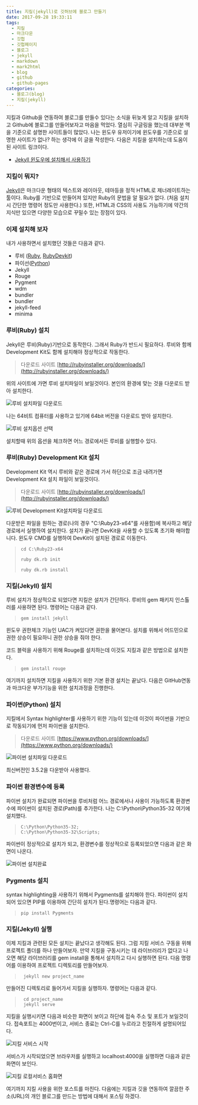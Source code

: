 ```yaml
---
title: 지킬(jekyll)로 깃허브에 블로그 만들기
date: 2017-09-28 19:33:11
tags:
  - 지킬
  - 마크다운
  - 깃헙
  - 깃헙페이지
  - 블로그
  - jekyll
  - markdown
  - mark2html
  - blog
  - github
  - github-pages
categories:
  - 블로그(blog)
  - 지킬(jekyll)
---
```


지킬과 Github을 연동하여 블로그를 만들수 있다는 소식을 뒤늦게 알고 지킬을 설치하고 Github에 블로그를 만들어보자고 마음을 먹었다. 열심히 구글링을 했는데 대부분 맥을 기준으로 설명한 사이트들이 많았다. 나는 윈도우 유저이기에 윈도우를 기준으로 설명한 사이트가 없나? 하는 생각에 이 글을 작성한다. 다음은 지킬을 설치하는데 도움이 된 사이트 링크이다.

* [Jekyll 윈도우에 설치해서 사용하기](http://tech.whatap.io/2015/09/11/install-jekyll-on-windows/)

### 지킬이 뭐지?
[Jekyll](http://http://jekyllrb.com/)은 마크다운 형태의 텍스트와 레이아웃, 테마등을 정적 HTML로 제너레이트하는 툴이다. Ruby를 기반으로 만들어져 있지만 Ruby의 문법을 알 필요가 없다. (처음 설치시 간단한 명령어 정도만 사용한다.) 또한, HTML과 CSS의 사용도 가능하기에 약간의 지식만 있으면 다양한 모습으로 꾸밀수 있는 장점이 있다.

### 이제 설치해 보자
내가 사용하면서 설치했던 것들은 다음과 같다.
* 루비 ([Ruby](http://rubyinstaller.org/downloads/), [RubyDevkit](http://rubyinstaller.org/downloads/))
* 파이선([Python](https://www.python.org/downloads/))
* Jekyll
* Rouge
* Pygment
* wdm
* bundler
* bundler
* jekyll-feed
* minima

### 루비(Ruby) 설치
Jekyll은 루비(Ruby)기반으로 동작한다. 그래서 Ruby가 반드시 필요하다. 루비와 함께 Development Kit도 함께 설치해야 정상적으로 작동한다.

> 다운로드 사이트
>  [http://rubyinstaller.org/downloads/](http://rubyinstaller.org/downloads/)

위의 사이트에 가면 루비 설치파일이 보일것이다. 본인의 환경에 맞는 것을 다운로드 받아 설치한다.

<p><img src="/assets/Images/blog/jekyll/ruby_download.png" alt="루비 설치파일 다운로드" title="루비 설치파일 다운로드"/></p>

나는 64비트 컴퓨터를 사용하고 있기에 64bit 버전을 다운로드 받아 설치한다.
<p><img src="/assets/Images/blog/jekyll/ruby_install_option.PNG" alt="루비 설치옵션 선택" title="루비 설치옵션 선택"/></p>

설치할때 위의 옵션을 체크하면 어느 경로에서든 루비를 실행할수 있다.

### 루비(Ruby) Development Kit 설치
Development Kit 역시 루비와 같은 경로에 가서 하단으로 조금 내려가면 Development Kit 설치 파일이 보일것이다.

> 다운로드 사이트
>  [http://rubyinstaller.org/downloads/](http://rubyinstaller.org/downloads/)

<p><img src="/assets/Images/blog/jekyll/ruby_developmentkit_download.png" alt="루비 Development Kit설치파일 다운로드" title="루비 Development Kit설치파일 다운로드"/></p>
다운받은 파일을 원하는 경로(나의 경우 "C:\Ruby23-x64"를 사용함)에 복사하고 해당 경로에서 실행하여 설치한다.
설치가 끝나면 DevKit을 사용할 수 있도록 초기화 해야합니다. 윈도우 CMD를 실행하여 DevKit이 설치된 경로로 이동한다.

> ```
> cd C:\Ruby23-x64
>
> ruby dk.rb init
>
> ruby dk.rb install
> ```

### 지킬(Jekyll) 설치

루비 설치가 정상적으로 되었다면 지킬은 설치가 간단하다. 루비의 gem 패키지 인스톨러를 사용하면 된다. 명령어는 다음과 같다.

> ```
> gem install jekyll
> ```

윈도우 권한체크 기능인 UAC가 켜있다면 권한을 물어본다. 설치를 위해서 어드민으로 권한 상승이 필요하니 권한 상승을 줘야 한다.

코드 블럭을 사용하기 위해 Rouge를 설치하는데 이것도 지킬과 같은 방법으로 설치한다.

>  ```
>  gem install rouge
>  ```

여기까지 설치하면 지킬을 사용하기 위한 기본 환경 설치는 끝났다. 다음은 GitHub연동과 마크다운 부가기능을 위한 설치과정을 진행한다.

### 파이썬(Python) 설치
지킬에서 Syntax highlighter를 사용하기 위한 기능이 있는데 이것이 파이썬을 기반으로 작동되기에 먼저 파이썬을 설치한다.

> 다운로드 사이트
>  [https://www.python.org/downloads/](https://www.python.org/downloads/)

<p><img src="/assets/Images/blog/jekyll/python_download.png" alt="파이썬 설치파일 다운로드" title="파이썬 설치파일 다운로드"/></p>

최신버전인 3.5.2을 다운받아 사용했다.

### 파이썬 환경변수에 등록
파이썬 설치가 완료되면 파이썬을 루비처럼 어느 경로에서나 사용이 가능하도록 환경변수에 파이썬이 설치된 경로(Path)를 추가한다. 나는 C:\Python\Python35-32 여기에 설치했다.

> ```
> C:\Python\Python35-32;
> C:\Python\Python35-32\Scripts;
> ```

파이썬이 정상적으로 설치가 되고, 환경변수를 정상적으로 등록되었으면 다음과 같은 화면이 나온다.

<p><img src="/assets/Images/blog/jekyll/python_complete.png" alt="파이썬 설치완료" title="파이썬 설치완료"/></p>

### Pygments 설치
syntax highlighting을 사용하기 위해서 Pygments를 설치해야 한다. 파이썬이 설치되어 있으면 PIP를 이용하여 간단히 설치가 된다.명령어는 다음과 같다.

> ```
> pip install Pygments
> ```

### 지킬(Jekyll) 실행
이제 지킬과 관련된 모든 설치는 끝났다고 생각해도 된다. 그럼 지킬 서비스 구동을 위해 프로젝트 폴더를 하나 만들어보자. 만약 지킬을 구동시키는 데 라이브러리가 없다고 나오면 해당 라이브러리를 gem install을 통해서 설치하고 다시 실행하면 된다. 다음 명령어를 이용하여 프로젝트 디렉토리를 만들어보자.

> ```
>  jekyll new project_name
>  ```

만들어진 디렉토리로 들어가서 지킬을 실행하자.
명령어는 다음과 같다.

> ```
>  cd project_name
>  jekyll serve
>  ```

지킬을 실행시키면 다음과 비슷한 화면이 보이고 하단에 접속 주소 및 포트가 보일것이다. 접속포트는 4000번이고, 서비스 종료는 Ctrl-C를 누르라고 친절하게 설명되어있다.

<p><img src="/assets/Images/blog/jekyll/jekyll_serve.png" alt="지킬 서비스 시작" title="지킬 서비스 시작"/></p>

서비스가 시작되었으면 브라우저를 실행하고 localhost:4000을 실행하면 다음과 같은 화면이 보인다.

<p><img src="/assets/Images/blog/jekyll/jekyll_local_homepage.png" alt="지킬 로컬서비스 홈화면" title="지킬 로컬서비스 홈화면"/></p>

여기까지 지킬 사용을 위한 포스트를 마친다. 다음에는 지킬과 깃을 연동하여 깔끔한 주소(URL)의 개인 블로그를 만드는 방법에 대해서 포스팅 하겠다.
